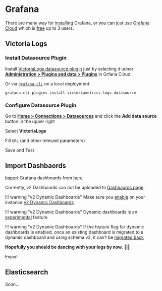 # Grafana

There are many way for [installing](https://grafana.com/docs/grafana/latest/setup-grafana/installation/) Grafana, or you can just use [Grafana Cloud](https://grafana.com/products/cloud/) which is [free](https://grafana.com/pricing/?pg=prod-cloud&plcmt=pricing-details#grafana) up to 3 users.

## Victoria Logs

### Install Datasource Plugin

Install [VictoriaLogs datasource plugin](https://grafana.com/grafana/plugins/victoriametrics-logs-datasource/?tab=installation) just by selecting it udner [**Administration > Plugins and data > Plugins**](https://grafana.com/docs/grafana/latest/administration/plugin-management/#browse-plugins) in Grfana Cloud. 

Or via [`grafana cli`](https://grafana.com/docs/grafana/latest/administration/cli/) on a local deployment:

```
grafana-cli plugins install victoriametrics-logs-datasource
```

### Configure Datasource Plugin

Go to [**Home > Connections > Datasources**](https://grafana.com/docs/grafana/latest/datasources/) and click the **Add data source** button in the upper right

Select **VictoriaLogs**

Fill `URL` (and other relevant parameters)

Save and Test

## Import Dashbaords

[Import](https://grafana.com/docs/grafana/latest/dashboards/build-dashboards/import-dashboards/#import-a-dashboard) Grafana dashboards from [here](https://github.com/enotspe/fortinet-2-elasticsearch/tree/main/grafana)

Currently, v2 Dashboards can not be uploaded to [Dashbaords page](https://grafana.com/grafana/dashboards/).

!!! warning "v2 Dynamic Dashboards"
    Make sure you [enable](https://grafana.com/docs/grafana/latest/observability-as-code/provision-resources/git-sync-setup/#enable-required-feature-toggles) on your instance [v2 Dynamic Dashboards](https://grafana.com/docs/grafana/latest/observability-as-code/schema-v2/)

    
!!! warning "v2 Dynamic Dashboards"
    Dynamic dashboards is an [experimental](https://grafana.com/docs/release-life-cycle/#experimental) feature

    
!!! warning "v2 Dynamic Dashboards"
    If the feature flag for dynamic dashboards is enabled, once an existing dashboard is migrated to a dynamic dashboard and using schema v2, it can’t be [migrated back](https://grafana.com/whats-new/2025-05-05-dashboard-v2-schema-and-dynamic-dashboards/)

**Hopefully you should be dancing with your logs by now.** 🕺💃

Enjoy!

## Elasticsearch

Soon...

